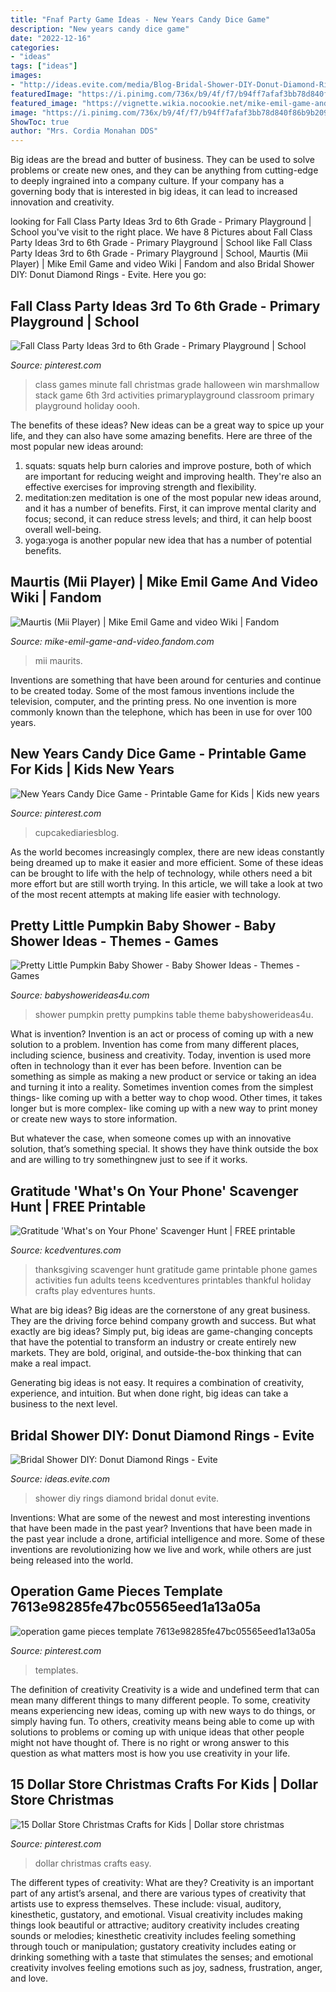 ```yaml
---
title: "Fnaf Party Game Ideas - New Years Candy Dice Game"
description: "New years candy dice game"
date: "2022-12-16"
categories:
- "ideas"
tags: ["ideas"]
images:
- "http://ideas.evite.com/media/Blog-Bridal-Shower-DIY-Donut-Diamond-Rings-JB-1200.jpg"
featuredImage: "https://i.pinimg.com/736x/b9/4f/f7/b94ff7afaf3bb78d840f86b9b2097599.jpg"
featured_image: "https://vignette.wikia.nocookie.net/mike-emil-game-and-video/images/c/c6/Screenshot_2020-08-06_at_10.03.46_PM.png/revision/latest?cb=20200807040428"
image: "https://i.pinimg.com/736x/b9/4f/f7/b94ff7afaf3bb78d840f86b9b2097599.jpg"
ShowToc: true
author: "Mrs. Cordia Monahan DDS"
---
```



Big ideas are the bread and butter of business. They can be used to solve problems or create new ones, and they can be anything from cutting-edge to deeply ingrained into a company culture. If your company has a governing body that is interested in big ideas, it can lead to increased innovation and creativity.

	

		
looking for Fall Class Party Ideas 3rd to 6th Grade - Primary Playground | School you've visit to the right place. We have 8 Pictures about Fall Class Party Ideas 3rd to 6th Grade - Primary Playground | School like Fall Class Party Ideas 3rd to 6th Grade - Primary Playground | School, Maurtis (Mii Player) | Mike Emil Game and video Wiki | Fandom and also Bridal Shower DIY: Donut Diamond Rings - Evite. Here you go:
		
    
## Fall Class Party Ideas 3rd To 6th Grade - Primary Playground | School

<img loading=lazy src="https://i.pinimg.com/736x/b9/4f/f7/b94ff7afaf3bb78d840f86b9b2097599.jpg" onerror="this.onerror=null;this.src='https://tse1.mm.bing.net/th?id=OIP.5nCxCr52FH1nwKZNQ-vPaQHaLG&amp;pid=15.1';" alt="Fall Class Party Ideas 3rd to 6th Grade - Primary Playground | School">

_Source: pinterest.com_

>class games minute fall christmas grade halloween win marshmallow stack game 6th 3rd activities primaryplayground classroom primary playground holiday oooh. 

	

The benefits of these ideas?
New ideas can be a great way to spice up your life, and they can also have some amazing benefits. Here are three of the most popular new ideas around: 
1. squats: squats help burn calories and improve posture, both of which are important for reducing weight and improving health. They're also an effective exercises for improving strength and flexibility. 
2. meditation:zen meditation is one of the most popular new ideas around, and it has a number of benefits. First, it can improve mental clarity and focus; second, it can reduce stress levels; and third, it can help boost overall well-being. 
3. yoga:yoga is another popular new idea that has a number of potential benefits.

    
## Maurtis (Mii Player) | Mike Emil Game And Video Wiki | Fandom

<img loading=lazy src="https://vignette.wikia.nocookie.net/mike-emil-game-and-video/images/c/c6/Screenshot_2020-08-06_at_10.03.46_PM.png/revision/latest?cb=20200807040428" onerror="this.onerror=null;this.src='https://tse4.mm.bing.net/th?id=OIP.Wql2puoIcQ3ow83YmkmLPgAAAA&amp;pid=15.1';" alt="Maurtis (Mii Player) | Mike Emil Game and video Wiki | Fandom">

_Source: mike-emil-game-and-video.fandom.com_

>mii maurits. 

	

Inventions are something that have been around for centuries and continue to be created today. Some of the most famous inventions include the television, computer, and the printing press. No one invention is more commonly known than the telephone, which has been in use for over 100 years.

    
## New Years Candy Dice Game - Printable Game For Kids | Kids New Years

<img loading=lazy src="https://i.pinimg.com/736x/48/44/cc/4844ccc7ba785c9f06d4653370aea898.jpg" onerror="this.onerror=null;this.src='https://tse1.mm.bing.net/th?id=OIP.r9pkSnNqtAnROjzARc-A_gHaKX&amp;pid=15.1';" alt="New Years Candy Dice Game - Printable Game for Kids | Kids new years">

_Source: pinterest.com_

>cupcakediariesblog. 

	

As the world becomes increasingly complex, there are new ideas constantly being dreamed up to make it easier and more efficient. Some of these ideas can be brought to life with the help of technology, while others need a bit more effort but are still worth trying. In this article, we will take a look at two of the most recent attempts at making life easier with technology.

    
## Pretty Little Pumpkin Baby Shower - Baby Shower Ideas - Themes - Games

<img loading=lazy src="https://babyshowerideas4u.com/wp-content/uploads/2018/03/Pretty-Little-Pumpkin-Baby-Shower-Dessert-Table.jpg" onerror="this.onerror=null;this.src='https://tse3.mm.bing.net/th?id=OIP.t8fOZBSxEVQdgjpzNx4_5AHaLG&amp;pid=15.1';" alt="Pretty Little Pumpkin Baby Shower - Baby Shower Ideas - Themes - Games">

_Source: babyshowerideas4u.com_

>shower pumpkin pretty pumpkins table theme babyshowerideas4u. 

	

What is invention?
Invention is an act or process of coming up with a new solution to a problem. Invention has come from many different places, including science, business and creativity. Today, invention is used more often in technology than it ever has been before. 
Invention can be something as simple as making a new product or service or taking an idea and turning it into a reality. Sometimes invention comes from the simplest things- like coming up with a better way to chop wood. Other times, it takes longer but is more complex- like coming up with a new way to print money or create new ways to store information. 

But whatever the case, when someone comes up with an innovative solution, that’s something special. It shows they have think outside the box and are willing to try somethingnew just to see if it works.

    
## Gratitude &#039;What&#039;s On Your Phone&#039; Scavenger Hunt | FREE Printable

<img loading=lazy src="https://www.kcedventures.com/images/easyblog_articles/662/b2ap3_large_phonechallengetitl_20181108-184741_1.jpg" onerror="this.onerror=null;this.src='https://tse2.mm.bing.net/th?id=OIP.KLiMdxyhYidOhmcNlxhxWQHaLH&amp;pid=15.1';" alt="Gratitude &#039;What&#039;s on Your Phone&#039; Scavenger Hunt | FREE printable">

_Source: kcedventures.com_

>thanksgiving scavenger hunt gratitude game printable phone games activities fun adults teens kcedventures printables thankful holiday crafts play edventures hunts. 

	

What are big ideas?
Big ideas are the cornerstone of any great business. They are the driving force behind company growth and success. But what exactly are big ideas?
Simply put, big ideas are game-changing concepts that have the potential to transform an industry or create entirely new markets. They are bold, original, and outside-the-box thinking that can make a real impact.

Generating big ideas is not easy. It requires a combination of creativity, experience, and intuition. But when done right, big ideas can take a business to the next level.

    
## Bridal Shower DIY: Donut Diamond Rings - Evite

<img loading=lazy src="http://ideas.evite.com/media/Blog-Bridal-Shower-DIY-Donut-Diamond-Rings-JB-1200.jpg" onerror="this.onerror=null;this.src='https://tse4.mm.bing.net/th?id=OIP.ppNqmq47bTl4lvTlJzp5kQHaLK&amp;pid=15.1';" alt="Bridal Shower DIY: Donut Diamond Rings - Evite">

_Source: ideas.evite.com_

>shower diy rings diamond bridal donut evite. 

	

Inventions: What are some of the newest and most interesting inventions that have been made in the past year?
Inventions that have been made in the past year include a drone, artificial intelligence and more. Some of these inventions are revolutionizing how we live and work, while others are just being released into the world.

    
## Operation Game Pieces Template 7613e98285fe47bc05565eed1a13a05a

<img loading=lazy src="https://i.pinimg.com/736x/25/e0/6e/25e06e1e474390879af2a479ea87ec87.jpg" onerror="this.onerror=null;this.src='https://tse3.mm.bing.net/th?id=OIP.Omu9a6mr_rcH1Y640OE3ZwHaJ3&amp;pid=15.1';" alt="operation game pieces template 7613e98285fe47bc05565eed1a13a05a">

_Source: pinterest.com_

>templates. 

	

The definition of creativity
Creativity is a wide and undefined term that can mean many different things to many different people. To some, creativity means experiencing new ideas, coming up with new ways to do things, or simply having fun. To others, creativity means being able to come up with solutions to problems or coming up with unique ideas that other people might not have thought of. There is no right or wrong answer to this question as what matters most is how you use creativity in your life.

    
## 15 Dollar Store Christmas Crafts For Kids | Dollar Store Christmas

<img loading=lazy src="https://i.pinimg.com/736x/33/89/38/338938d97bf46d182155ed8e6ee81cf2.jpg" onerror="this.onerror=null;this.src='https://tse2.mm.bing.net/th?id=OIP.nK9lT3kQ1m3DDllmbX1ikgHaM9&amp;pid=15.1';" alt="15 Dollar Store Christmas Crafts for Kids | Dollar store christmas">

_Source: pinterest.com_

>dollar christmas crafts easy. 

	

The different types of creativity: What are they?
Creativity is an important part of any artist’s arsenal, and there are various types of creativity that artists use to express themselves. These include: visual, auditory, kinesthetic, gustatory, and emotional. Visual creativity includes making things look beautiful or attractive; auditory creativity includes creating sounds or melodies; kinesthetic creativity includes feeling something through touch or manipulation; gustatory creativity includes eating or drinking something with a taste that stimulates the senses; and emotional creativity involves feeling emotions such as joy, sadness, frustration, anger, and love.

